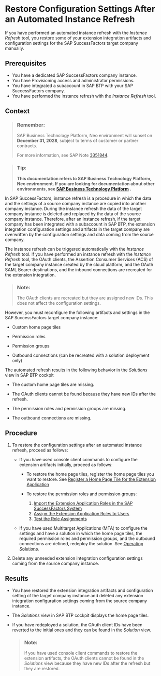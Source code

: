 <!-- loioe4ad14c1ec72412ea06b7e862a86165f -->

# Restore Configuration Settings After an Automated Instance Refresh

If you have performed an automated instance refresh with the *Instance Refresh* tool, you restore some of your extension integration artifacts and configuration settings for the SAP SuccessFactors target company manually.



## Prerequisites

-   You have a dedicated SAP SuccessFactors company instance.
-   You have Provisioning access and administrator permissions.
-   You have integrated a subaccount in SAP BTP with your SAP SuccessFactors company.
-   You have performed the instance refresh with the *Instance Refresh* tool.



## Context

> ### Remember:  
> SAP Business Technology Platform, Neo environment will sunset on **December 31, 2028**, subject to terms of customer or partner contracts.
> 
> For more information, see SAP Note [3351844](https://me.sap.com/notes/3351844).

> ### Tip:  
> **This documentation refers to SAP Business Technology Platform, Neo environment. If you are looking for documentation about other environments, see [SAP Business Technology Platform](https://help.sap.com/docs/btp/sap-business-technology-platform/sap-business-technology-platform?version=Cloud) .**

In SAP SuccessFactors, instance refresh is a procedure in which the data and the settings of a source company instance are copied into another company instance. During the instance refresh the data of the target company instance is deleted and replaced by the data of the source company instance. Therefore, after an instance refresh, if the target company has been integrated with a subaccount in SAP BTP, the extension integration configuration settings and artifacts in the target company are overwritten by the configuration settings and data coming from the source company.

The instance refresh can be triggered automatically with the *Instance Refresh* tool. If you have performed an instance refresh with the *Instance Refresh* tool, the OAuth clients, the Assertion Consumer Services \(ACS\) of the target company instance created by the cloud platform, and the OAuth SAML Bearer destinations, and the inbound connections are recreated for the extension integration.

> ### Note:  
> The OAuth clients are recreated but they are assigned new IDs. This does not affect the configuration settings.

However, you must reconfigure the following artifacts and settings in the SAP SuccessFactors target company instance:

-   Custom home page tiles

-   Permission roles

-   Permission groups

-   Outbound connections \(can be recreated with a solution deployment only\)


The automated refresh results in the following behavior in the *Solutions* view in SAP BTP cockpit

-   The custom home page tiles are missing.

-   The OAuth clients cannot be found because they have new IDs after the refresh.

-   The permission roles and permission groups are missing.

-   The outbound connections are missing.




## Procedure

1.  To restore the configuration settings after an automated instance refresh, proceed as follows:

    -   If you have used console client commands to configure the extension artifacts initially, proceed as follows:
        -   To restore the home page tiles, register the home page tiles you want to restore. See [Register a Home Page Tile for the Extension Application](register-a-home-page-tile-for-the-extension-application-6648ccf.md)

        -   To restore the permission roles and permission groups:
            1.  [Import the Extension Application Roles in the SAP SuccessFactors System](import-the-extension-application-roles-in-the-sap-successfactors-system-f0ed89f.md)
            2.  [Assign the Extension Application Roles to Users](assign-the-extension-application-roles-to-users-d838fff.md)
            3.  [Test the Role Assignments](test-the-role-assignments-00f238b.md)


    -   If you have used Multitarget Applications \(MTA\) to configure the settings and have a solution in which the home page tiles, the required permission roles and permission groups, and the outbound connections are defined, redeploy the solution. See [Operating Solutions](../30-development-neo/operating-solutions-2abf7d4.md).

2.  Delete any unneeded extension integration configuration settings coming from the source company instance.




## Results

-   You have restored the extension integration artifacts and configuration setting of the target company instance and deleted any extension integration configuration settings coming from the source company instance.

-   The *Solutions* view in SAP BTP cockpit displays the home page tiles.

-   If you have redeployed a solution, the OAuth client IDs have been reverted to the initial ones and they can be found in the *Solution* view.

    > ### Note:  
    > If you have used console client commands to restore the extension artifacts, the OAuth clients cannot be found in the *Solutions* view because they have new IDs after the refresh but they are restored.


